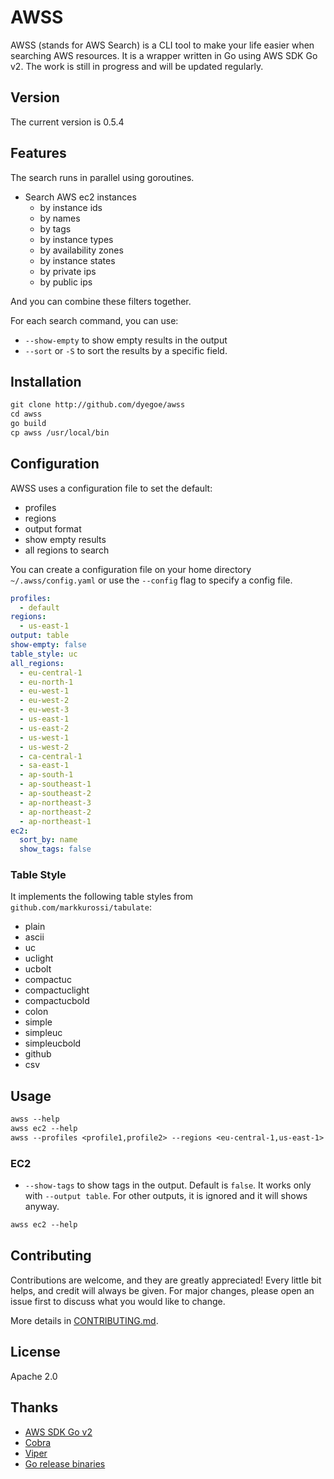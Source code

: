# AWSS

AWSS (stands for AWS Search) is a CLI tool to make your life easier when searching AWS resources.
It is a wrapper written in Go using AWS SDK Go v2. The work is still in progress and will be updated regularly.

## Version

<!-- Do not forget to update version on commands/commands.go Version -->
The current version is 0.5.4

## Features

The search runs in parallel using goroutines.

- Search AWS ec2 instances
  - by instance ids
  - by names
  - by tags
  - by instance types
  - by availability zones
  - by instance states
  - by private ips
  - by public ips

And you can combine these filters together.

For each search command, you can use:

- `--show-empty` to show empty results in the output
- `--sort` or `-S` to sort the results by a specific field.

## Installation

```txt
git clone http://github.com/dyegoe/awss
cd awss
go build
cp awss /usr/local/bin
```

## Configuration

AWSS uses a configuration file to set the default:

- profiles
- regions
- output format
- show empty results
- all regions to search

You can create a configuration file on your home directory `~/.awss/config.yaml` or use the `--config` flag to specify a config file.

```yaml
profiles:
  - default
regions:
  - us-east-1
output: table
show-empty: false
table_style: uc
all_regions:
  - eu-central-1
  - eu-north-1
  - eu-west-1
  - eu-west-2
  - eu-west-3
  - us-east-1
  - us-east-2
  - us-west-1
  - us-west-2
  - ca-central-1
  - sa-east-1
  - ap-south-1
  - ap-southeast-1
  - ap-southeast-2
  - ap-northeast-3
  - ap-northeast-2
  - ap-northeast-1
ec2:
  sort_by: name
  show_tags: false
```

### Table Style

It implements the following table styles from `github.com/markkurossi/tabulate`:

- plain
- ascii
- uc
- uclight
- ucbolt
- compactuc
- compactuclight
- compactucbold
- colon
- simple
- simpleuc
- simpleucbold
- github
- csv

## Usage

```txt
awss --help
awss ec2 --help
awss --profiles <profile1,profile2> --regions <eu-central-1,us-east-1> ec2 --name <name>
```

### EC2

- `--show-tags` to show tags in the output. Default is `false`. It works only with `--output table`. For other outputs, it is ignored and it will shows anyway.
  
```txt
awss ec2 --help
```

## Contributing

Contributions are welcome, and they are greatly appreciated! Every little bit helps, and credit will always be given. For major changes, please open an issue first to discuss what you would like to change.

More details in [CONTRIBUTING.md](CONTRIBUTING.md).

## License

Apache 2.0

## Thanks

- [AWS SDK Go v2](https://github.com/aws/aws-sdk-go-v2)
- [Cobra](https://github.com/spf13/cobra)
- [Viper](https://github.com/spf13/viper)
- [Go release binaries](https://github.com/marketplace/actions/go-release-binaries)
